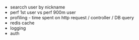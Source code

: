 - searcch user by nickname
- perf 1st user vs perf 900m user
- profiling - time spent on http request / controller / DB query
- redis cache
- logging
- auth